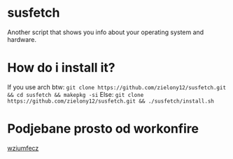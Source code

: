 # susfetch
Another script that shows you info about your operating system and hardware.

# How do i install it?
If you use arch btw:
``git clone https://github.com/zielony12/susfetch.git && cd susfetch && makepkg -si``
Else:
``git clone https://github.com/zielony12/susfetch.git && ./susfetch/install.sh``

# Podjebane prosto od workonfire
<a href="https://github.com/workonfire/wziumfecz">wziumfecz</a>
